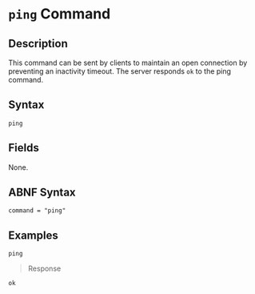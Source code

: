 # `ping` Command

## Description

This command can be sent by clients to maintain an open connection by preventing an inactivity timeout.
The server responds `ok` to the ping command.

## Syntax

```ls
ping
```

## Fields

None.

## ABNF Syntax

```
command = "ping"
```

## Examples

```
ping
```

> Response

```
ok
```
